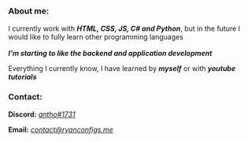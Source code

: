 # 

<h3>About me:</h3>

I currently work with <b><i>HTML, CSS, JS, C# and Python</i></b>, but in the future I would like to fully learn other programming languages 


<b><i>I'm starting to like the backend and application development</i></b> <img src = "https://media2.giphy.com/media/QssGEmpkyEOhBCb7e1/giphy.gif?cid=ecf05e47a0n3gi1bfqntqmob8g9aid1oyj2wr3ds3mg700bl&rid=giphy.gif" width = 16px> 

Everything I currently know, I have learned by <b><i>myself</b></i> or with <b><i>youtube tutorials</i></b>


<h3>Contact:</h3>

<b>Discord:</b> <a href="https://discord.com/users/872898582481600592"><i>antho#1731</i></a>

<b>Email:</b> <i>contact@ryanconfigs.me</i>

# 

